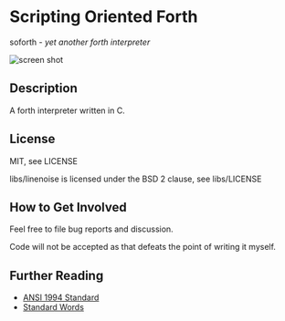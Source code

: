 Scripting Oriented Forth
========================
soforth - _yet another forth interpreter_

![screen shot](https://github.com/mckenney5/so-forth/raw/main/soforth.gif)

## Description
A forth interpreter written in C.

## License
MIT, see LICENSE

libs/linenoise is licensed under the BSD 2 clause, see libs/LICENSE

## How to Get Involved
Feel free to file bug reports and discussion.

Code will not be accepted as that defeats the point of writing it myself.

## Further Reading
- [ANSI 1994 Standard](https://www.taygeta.com/forth/dpans.html)
- [Standard Words](https://www.taygeta.com/forth/dpansf.html)

